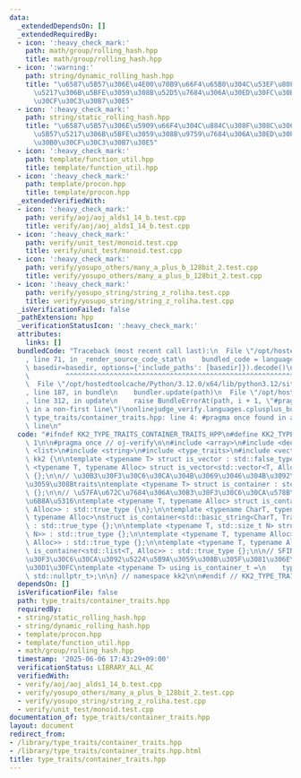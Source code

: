 ```yaml
---
data:
  _extendedDependsOn: []
  _extendedRequiredBy:
  - icon: ':heavy_check_mark:'
    path: math/group/rolling_hash.hpp
    title: math/group/rolling_hash.hpp
  - icon: ':warning:'
    path: string/dynamic_rolling_hash.hpp
    title: "\u6587\u5B57\u306E\u4E00\u70B9\u66F4\u65B0\u304C\u53EF\u80FD\u6587\u5B57\
      \u5217\u306B\u5BFE\u3059\u308B\u52D5\u7684\u306A\u30ED\u30FC\u30EA\u30F3\u30B0\
      \u30CF\u30C3\u30B7\u30E5"
  - icon: ':heavy_check_mark:'
    path: string/static_rolling_hash.hpp
    title: "\u6587\u5B57\u306E\u5909\u66F4\u304C\u884C\u308F\u308C\u306A\u3044\u6587\
      \u5B57\u5217\u306B\u5BFE\u3059\u308B\u9759\u7684\u306A\u30ED\u30FC\u30EA\u30F3\
      \u30B0\u30CF\u30C3\u30B7\u30E5"
  - icon: ':heavy_check_mark:'
    path: template/function_util.hpp
    title: template/function_util.hpp
  - icon: ':heavy_check_mark:'
    path: template/procon.hpp
    title: template/procon.hpp
  _extendedVerifiedWith:
  - icon: ':heavy_check_mark:'
    path: verify/aoj/aoj_alds1_14_b.test.cpp
    title: verify/aoj/aoj_alds1_14_b.test.cpp
  - icon: ':heavy_check_mark:'
    path: verify/unit_test/monoid.test.cpp
    title: verify/unit_test/monoid.test.cpp
  - icon: ':heavy_check_mark:'
    path: verify/yosupo_others/many_a_plus_b_128bit_2.test.cpp
    title: verify/yosupo_others/many_a_plus_b_128bit_2.test.cpp
  - icon: ':heavy_check_mark:'
    path: verify/yosupo_string/string_z_roliha.test.cpp
    title: verify/yosupo_string/string_z_roliha.test.cpp
  _isVerificationFailed: false
  _pathExtension: hpp
  _verificationStatusIcon: ':heavy_check_mark:'
  attributes:
    links: []
  bundledCode: "Traceback (most recent call last):\n  File \"/opt/hostedtoolcache/Python/3.12.0/x64/lib/python3.12/site-packages/onlinejudge_verify/documentation/build.py\"\
    , line 71, in _render_source_code_stat\n    bundled_code = language.bundle(stat.path,\
    \ basedir=basedir, options={'include_paths': [basedir]}).decode()\n          \
    \         ^^^^^^^^^^^^^^^^^^^^^^^^^^^^^^^^^^^^^^^^^^^^^^^^^^^^^^^^^^^^^^^^^^^^^^^^^^^^^^^^^\n\
    \  File \"/opt/hostedtoolcache/Python/3.12.0/x64/lib/python3.12/site-packages/onlinejudge_verify/languages/cplusplus.py\"\
    , line 187, in bundle\n    bundler.update(path)\n  File \"/opt/hostedtoolcache/Python/3.12.0/x64/lib/python3.12/site-packages/onlinejudge_verify/languages/cplusplus_bundle.py\"\
    , line 312, in update\n    raise BundleErrorAt(path, i + 1, \"#pragma once found\
    \ in a non-first line\")\nonlinejudge_verify.languages.cplusplus_bundle.BundleErrorAt:\
    \ type_traits/container_traits.hpp: line 4: #pragma once found in a non-first\
    \ line\n"
  code: "#ifndef KK2_TYPE_TRAITS_CONTAINER_TRAITS_HPP\n#define KK2_TYPE_TRAITS_CONTAINER_TRAITS_HPP\
    \ 1\n\n#pragma once // oj-verify\n\n#include <array>\n#include <deque>\n#include\
    \ <list>\n#include <string>\n#include <type_traits>\n#include <vector>\n\nnamespace\
    \ kk2 {\n\ntemplate <typename T> struct is_vector : std::false_type {};\ntemplate\
    \ <typename T, typename Alloc> struct is_vector<std::vector<T, Alloc>> : std::true_type\
    \ {};\n\n// \u30B3\u30F3\u30C6\u30CA\u304B\u3069\u3046\u304B\u3092\u5224\u5B9A\
    \u3059\u308Btraits\ntemplate <typename T> struct is_container : std::false_type\
    \ {};\n\n// \u57FA\u672C\u7684\u306A\u30B3\u30F3\u30C6\u30CA\u578B\u306E\u7279\
    \u6B8A\u5316\ntemplate <typename T, typename Alloc> struct is_container<std::vector<T,\
    \ Alloc>> : std::true_type {\n};\n\ntemplate <typename CharT, typename Traits,\
    \ typename Alloc>\nstruct is_container<std::basic_string<CharT, Traits, Alloc>>\
    \ : std::true_type {};\n\ntemplate <typename T, std::size_t N> struct is_container<std::array<T,\
    \ N>> : std::true_type {};\n\ntemplate <typename T, typename Alloc> struct is_container<std::deque<T,\
    \ Alloc>> : std::true_type {};\n\ntemplate <typename T, typename Alloc> struct\
    \ is_container<std::list<T, Alloc>> : std::true_type {};\n\n// SFINAE\u3067\u30B3\
    \u30F3\u30C6\u30CA\u3092\u5224\u5B9A\u3059\u308B\u305F\u3081\u306E\u30D8\u30EB\
    \u30D1\u30FC\ntemplate <typename T> using is_container_t =\n    typename std::enable_if_t<is_container<T>::value,\
    \ std::nullptr_t>;\n\n} // namespace kk2\n\n#endif // KK2_TYPE_TRAITS_CONTAINER_TRAITS_HPP\n"
  dependsOn: []
  isVerificationFile: false
  path: type_traits/container_traits.hpp
  requiredBy:
  - string/static_rolling_hash.hpp
  - string/dynamic_rolling_hash.hpp
  - template/procon.hpp
  - template/function_util.hpp
  - math/group/rolling_hash.hpp
  timestamp: '2025-06-06 17:43:29+09:00'
  verificationStatus: LIBRARY_ALL_AC
  verifiedWith:
  - verify/aoj/aoj_alds1_14_b.test.cpp
  - verify/yosupo_others/many_a_plus_b_128bit_2.test.cpp
  - verify/yosupo_string/string_z_roliha.test.cpp
  - verify/unit_test/monoid.test.cpp
documentation_of: type_traits/container_traits.hpp
layout: document
redirect_from:
- /library/type_traits/container_traits.hpp
- /library/type_traits/container_traits.hpp.html
title: type_traits/container_traits.hpp
---
```

